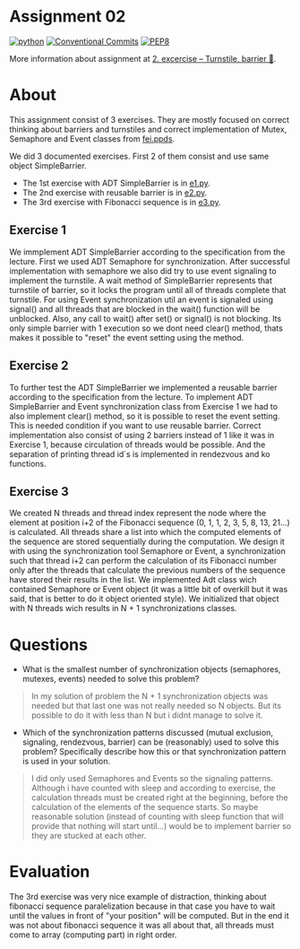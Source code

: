 # Assignment 02

[![python](https://img.shields.io/badge/python%20-3.8.8-green.svg)](https://www.python.org/)
[![Conventional Commits](https://img.shields.io/badge/Conventional%20Commits-1.0.0-green.svg)](https://conventionalcommits.org)
[![PEP8](https://img.shields.io/badge/PEP%208-green.svg)](https://www.python.org/dev/peps/pep-0008/#introduction)

More information about assignment at [2. excercise – Turnstile, barrier 🚧](https://uim.fei.stuba.sk/i-ppds/2-cvicenie-turniket-bariera-%f0%9f%9a%a7/?%2F).

# About

This assignment consist of 3 exercises. They are mostly focused on correct thinking about barriers and turnstiles and correct implementation of Mutex, Semaphore and Event classes from [fei.ppds](https://pypi.org/project/fei.ppds/).

We did 3 documented exercises. First 2 of them consist and use same object SimpleBarrier.

- The 1st exercise with ADT SimpleBarrier is in [e1.py](e1.py).
- The 2nd exercise with reusable barrier is in [e2.py](e2.py).
- The 3rd exercise with Fibonacci sequence is in [e3.py](e3.py).

## Exercise 1

We immplement ADT SimpleBarrier according to the specification from the lecture. First we used ADT Semaphore for synchronization. After successful implementation with semaphore we also did try to use event signaling to implement the turnstile. A wait method of SimpleBarrier represents that turnstile of barrier, so it locks the program until all of threads complete that turnstile. For using Event synchronization util an event is signaled using signal() and all threads that are blocked in the wait() function will be unblocked. Also, any call to wait() after set() or signal() is not blocking. Its only simple barrier with 1 execution so we dont need clear() method, thats makes it possible to "reset" the event setting using the method.

## Exercise 2

To further test the ADT SimpleBarrier we implemented a reusable barrier according to the specification from the lecture. To implement ADT SimpleBarrier and Event synchronization class from Exercise 1 we had to also implement clear() method, so it is possible to reset the event setting. This is needed condition if you want to use reusable barrier. Correct implementation also consist of using 2 barriers instead of 1 like it was in Exercise 1, because circulation of threads would be possible. And the separation of printing thread id´s is implemented in rendezvous and ko functions.

## Exercise 3

We created N threads and thread index represent the node where the element at position i+2 of the Fibonacci sequence (0, 1, 1, 2, 3, 5, 8, 13, 21...) is calculated. All threads share a list into which the computed elements of the sequence are stored sequentially during the computation. We design it with using the synchronization tool Semaphore or Event, a synchronization such that thread i+2 can perform the calculation of its Fibonacci number only after the threads that calculate the previous numbers of the sequence have stored their results in the list. We implemented Adt class wich contained Semaphore or Event object (it was a little bit of overkill but it was said, that is better to do it object oriented style). We initialized that object with N threads wich results in N + 1 synchronizations classes.

# Questions

- What is the smallest number of synchronization objects (semaphores, mutexes, events) needed to solve this problem?

> In my solution of problem the N + 1 synchronization objects was needed but that last one was not really needed so N objects. But its possible to do it with less than N but i didnt manage to solve it.

- Which of the synchronization patterns discussed (mutual exclusion, signaling, rendezvous, barrier) can be (reasonably) used to solve this problem? Specifically describe how this or that synchronization pattern is used in your solution.

> I did only used Semaphores and Events so the signaling patterns. Although i have counted with sleep and according to exercise, the calculation threads must be created right at the beginning, before the calculation of the elements of the sequence starts. So maybe reasonable solution (instead of counting with sleep function that will provide that nothing will start until...) would be to implement barrier so they are stucked at each other.

# Evaluation

The 3rd exercise was very nice example of distraction, thinking about fibonacci sequence paralelization because in
that case you have to wait until the values in front of "your position" will be computed. But in the end it was not about fibonacci sequence it was all about that, all threads must come to array (computing part) in right order.

